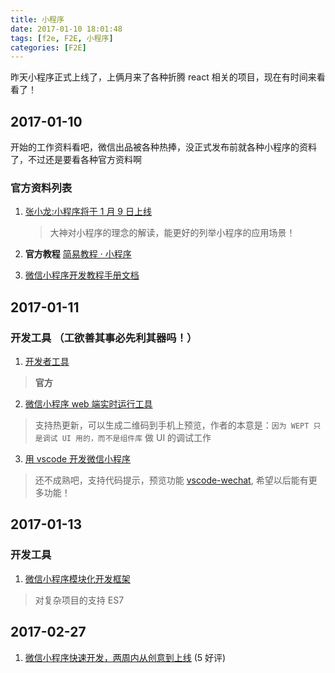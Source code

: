 ```yaml
---
title: 小程序
date: 2017-01-10 18:01:48
tags: [f2e, F2E, 小程序]
categories: [F2E]
---
```


昨天小程序正式上线了，上俩月来了各种折腾 react 相关的项目，现在有时间来看看了！

<!-- more -->

## 2017-01-10

开始的工作资料看吧，微信出品被各种热捧，没正式发布前就各种小程序的资料了，不过还是要看各种官方资料啊

### 官方资料列表

1. [张小龙:小程序将于 1 月 9 日上线](http://daxue.qq.com/content/content/id/3109)

   > 大神对小程序的理念的解读，能更好的列举小程序的应用场景！

2. **官方教程** [简易教程 · 小程序](https://mp.weixin.qq.com/debug/wxadoc/dev/?t=201715)

3. [微信小程序开发教程手册文档](http://www.w3cschool.cn/weixinapp/9wou1q8j.html)

## 2017-01-11

### 开发工具 （工欲善其事必先利其器吗！）

1. [开发者工具](https://mp.weixin.qq.com/debug/wxadoc/dev/devtools/download.html?t=201715)

> **官方**

2. [微信小程序 web 端实时运行工具](https://chemzqm.github.io/wept/)

> 支持热更新，可以生成二维码到手机上预览，作者的本意是：`因为 WEPT 只是调试 UI 用的，而不是组件库` 做 UI 的调试工作

3. [用 vscode 开发微信小程序](https://segmentfault.com/a/1190000007132719)

> 还不成熟吧，支持代码提示，预览功能 [vscode-wechat](https://marketplace.visualstudio.com/items?itemName=qinjia.vscode-wechat), 希望以后能有更多功能！

## 2017-01-13

### 开发工具

1. [微信小程序模块化开发框架](https://github.com/maichong/labrador)

> 对复杂项目的支持 ES7

## 2017-02-27

1. [微信小程序快速开发，两周内从创意到上线](http://www.jianshu.com/p/e7fd6ae1429b) (5 好评)
